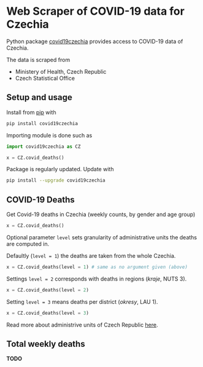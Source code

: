 
# Web Scraper of COVID-19 data for Czechia

Python package [covid19czechia](https://pypi.org/project/covid19czechia/) provides access to COVID-19 data of Czechia.

The data is scraped from

* Ministery of Health, Czech Republic
* Czech Statistical Office

## Setup and usage

Install from [pip](https://pypi.org/project/covid19czechia/) with

```python
pip install covid19czechia
```

Importing module is done such as

```python
import covid19czechia as CZ

x = CZ.covid_deaths()
```

Package is regularly updated. Update with

```bash
pip install --upgrade covid19czechia
```

## COVID-19 Deaths

Get Covid-19 deaths in Czechia (weekly counts, by gender and age group)

```python
x = CZ.covid_deaths()
```

Optional parameter `level` sets granularity of administrative units
the deaths are computed in.

Defaultly (`level = 1`) the deaths are taken from the whole Czechia.

```python
x = CZ.covid_deaths(level = 1) # same as no argument given (above)
```

Settings `level = 2` corresponds with deaths in regions (*kraje*, NUTS 3).

```python
x = CZ.covid_deaths(level = 2)
```

Setting `level = 3` means deaths per district (*okresy*, LAU 1).

```python
x = CZ.covid_deaths(level = 3)
```

Read more about administrive units of Czech Republic
[here](https://en.wikipedia.org/wiki/NUTS_statistical_regions_of_the_Czech_Republic).

## Total weekly deaths

**TODO**

